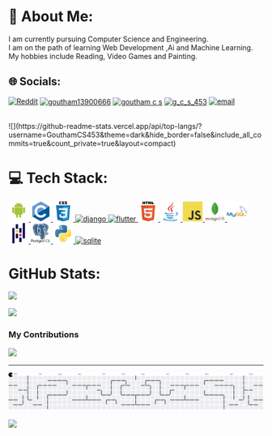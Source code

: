 # 💫 About Me:
I am currently pursuing Computer Science and Engineering.<br>I am on the path of learning Web Development ,Ai and Machine Learning.<br>My hobbies include Reading, Video Games and Painting.

## 🌐 Socials:
 [![Reddit](https://img.shields.io/badge/Reddit-%23FF4500.svg?logo=Reddit&logoColor=white)](https://reddit.com/user/u/AdFun1272)  <a href="https://twitter.com/goutham13900666" target="blank"><img align="center" src="https://raw.githubusercontent.com/rahuldkjain/github-profile-readme-generator/master/src/images/icons/Social/twitter.svg" alt="goutham13900666" height="30" width="40" /></a>
<a href="https://linkedin.com/in/goutham c s" target="blank"><img align="center" src="https://raw.githubusercontent.com/rahuldkjain/github-profile-readme-generator/master/src/images/icons/Social/linked-in-alt.svg" alt="goutham c s" height="30" width="40" /></a>
<a href="https://instagram.com/g_c_s_453" target="blank"><img align="center" src="https://raw.githubusercontent.com/rahuldkjain/github-profile-readme-generator/master/src/images/icons/Social/instagram.svg" alt="g_c_s_453" height="30" width="40" /></a> [![email](https://img.shields.io/badge/Email-D14836?logo=gmail&logoColor=white)](mailto:gouthamcs453@gmail.com)
</p>

<br>
![](https://github-readme-stats.vercel.app/api/top-langs/?username=GouthamCS453&theme=dark&hide_border=false&include_all_commits=true&count_private=true&layout=compact)


# 💻 Tech Stack:
<p align="left"> <a href="https://developer.android.com" target="_blank" rel="noreferrer"> <img src="https://raw.githubusercontent.com/devicons/devicon/master/icons/android/android-original-wordmark.svg" alt="android" width="40" height="40"/> </a> <a href="https://www.cprogramming.com/" target="_blank" rel="noreferrer"> <img src="https://raw.githubusercontent.com/devicons/devicon/master/icons/c/c-original.svg" alt="c" width="40" height="40"/> </a> <a href="https://www.w3schools.com/css/" target="_blank" rel="noreferrer"> <img src="https://raw.githubusercontent.com/devicons/devicon/master/icons/css3/css3-original-wordmark.svg" alt="css3" width="40" height="40"/> </a> <a href="https://www.djangoproject.com/" target="_blank" rel="noreferrer"> <img src="https://cdn.worldvectorlogo.com/logos/django.svg" alt="django" width="40" height="40"/> </a>  </a> <a href="https://flutter.dev" target="_blank" rel="noreferrer"> <img src="https://www.vectorlogo.zone/logos/flutterio/flutterio-icon.svg" alt="flutter" width="40" height="40"/> </a> <a href="https://www.w3.org/html/" target="_blank" rel="noreferrer"> <img src="https://raw.githubusercontent.com/devicons/devicon/master/icons/html5/html5-original-wordmark.svg" alt="html5" width="40" height="40"/> </a> <a href="https://www.java.com" target="_blank" rel="noreferrer"> <img src="https://raw.githubusercontent.com/devicons/devicon/master/icons/java/java-original.svg" alt="java" width="40" height="40"/> </a> <a href="https://developer.mozilla.org/en-US/docs/Web/JavaScript" target="_blank" rel="noreferrer"> <img src="https://raw.githubusercontent.com/devicons/devicon/master/icons/javascript/javascript-original.svg" alt="javascript" width="40" height="40"/> </a> <a href="https://www.mongodb.com/" target="_blank" rel="noreferrer"> <img src="https://raw.githubusercontent.com/devicons/devicon/master/icons/mongodb/mongodb-original-wordmark.svg" alt="mongodb" width="40" height="40"/> </a> <a href="https://www.mysql.com/" target="_blank" rel="noreferrer"> <img src="https://raw.githubusercontent.com/devicons/devicon/master/icons/mysql/mysql-original-wordmark.svg" alt="mysql" width="40" height="40"/> </a> <a href="https://pandas.pydata.org/" target="_blank" rel="noreferrer"> <img src="https://raw.githubusercontent.com/devicons/devicon/2ae2a900d2f041da66e950e4d48052658d850630/icons/pandas/pandas-original.svg" alt="pandas" width="40" height="40"/> </a> <a href="https://www.postgresql.org" target="_blank" rel="noreferrer"> <img src="https://raw.githubusercontent.com/devicons/devicon/master/icons/postgresql/postgresql-original-wordmark.svg" alt="postgresql" width="40" height="40"/> </a> <a href="https://www.python.org" target="_blank" rel="noreferrer"> <img src="https://raw.githubusercontent.com/devicons/devicon/master/icons/python/python-original.svg" alt="python" width="40" height="40"/> </a> <a href="https://www.sqlite.org/" target="_blank" rel="noreferrer"> <img src="https://www.vectorlogo.zone/logos/sqlite/sqlite-icon.svg" alt="sqlite" width="40" height="40"/> </a> </p>


# GitHub Stats:
![](https://github-readme-stats.vercel.app/api?username=GouthamCS453&theme=dark&hide_border=false&include_all_commits=true&count_private=true)<br/>

![](https://nirzak-streak-stats.vercel.app/?user=GouthamCS453&theme=dark&hide_border=false)<br/>



###  My Contributions
![](https://github-contributor-stats.vercel.app/api?username=GouthamCS453&limit=5&theme=dark&combine_all_yearly_contributions=true)

---


<picture>
  <source media="(prefers-color-scheme: dark)" srcset="https://raw.githubusercontent.com/GouthamCS453/GouthamCS453/output/pacman-contribution-graph-dark.svg">
  <source media="(prefers-color-scheme: light)" srcset="https://raw.githubusercontent.com/GouthamCS453/GouthamCS453/output/pacman-contribution-graph.svg">
  <img alt="pacman contribution graph" src="https://raw.githubusercontent.com/GouthamCS453/GouthamCS453/output/pacman-contribution-graph.svg">
</picture>

[![](https://visitcount.itsvg.in/api?id=GouthamCS453&icon=0&color=1)](https://visitcount.itsvg.in)